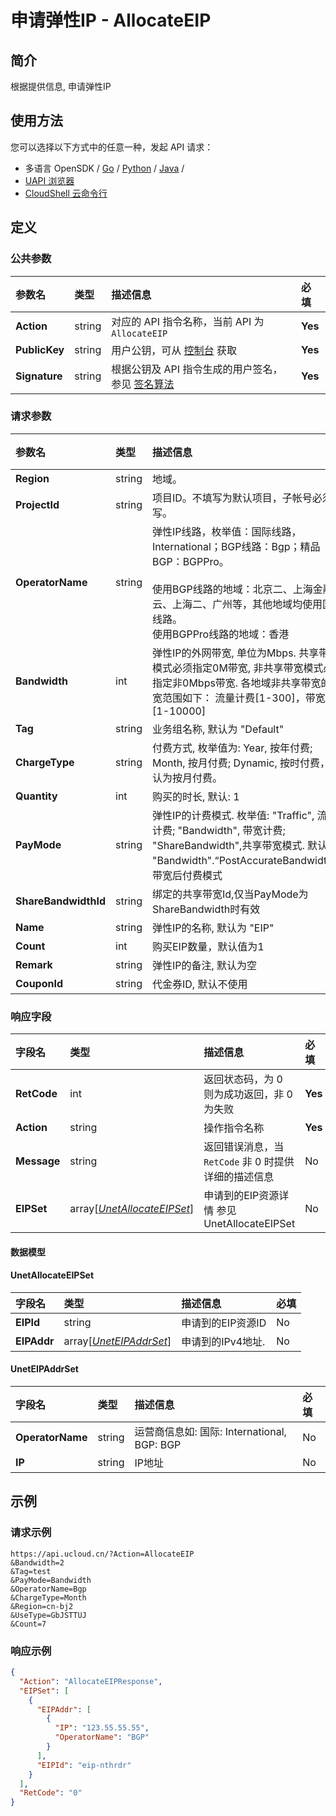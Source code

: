 # 申请弹性IP - AllocateEIP

## 简介

根据提供信息, 申请弹性IP






## 使用方法

您可以选择以下方式中的任意一种，发起 API 请求：
- 多语言 OpenSDK / [Go](https://github.com/ucloud/ucloud-sdk-go) / [Python](https://github.com/ucloud/ucloud-sdk-python3) / [Java](https://github.com/ucloud/ucloud-sdk-java) /
- [UAPI 浏览器](https://console.ucloud.cn/uapi/detail?id=AllocateEIP)
- [CloudShell 云命令行](https://shell.ucloud.cn/)


## 定义

### 公共参数

| 参数名 | 类型 | 描述信息 | 必填 |
|:---|:---|:---|:---|
| **Action**     | string  | 对应的 API 指令名称，当前 API 为 `AllocateEIP`                        | **Yes** |
| **PublicKey**  | string  | 用户公钥，可从 [控制台](https://console.ucloud.cn/uapi/apikey) 获取                                             | **Yes** |
| **Signature**  | string  | 根据公钥及 API 指令生成的用户签名，参见 [签名算法](api/summary/signature.md)  | **Yes** |

### 请求参数

| 参数名 | 类型 | 描述信息 | 必填 |
|:---|:---|:---|:---|
| **Region** | string | 地域。 |**Yes**|
| **ProjectId** | string | 项目ID。不填写为默认项目，子帐号必须填写。  |No|
| **OperatorName** | string | 弹性IP线路，枚举值：国际线路， International；BGP线路：Bgp；精品BGP：BGPPro。<br /><br />使用BGP线路的地域：北京二、上海金融云、上海二、广州等，其他地域均使用国际线路。<br />使用BGPPro线路的地域：香港 |**Yes**|
| **Bandwidth** | int | 弹性IP的外网带宽, 单位为Mbps. 共享带宽模式必须指定0M带宽, 非共享带宽模式必须指定非0Mbps带宽. 各地域非共享带宽的带宽范围如下： 流量计费[1-300]，带宽计费[1-10000] |**Yes**|
| **Tag** | string | 业务组名称, 默认为 "Default" |No|
| **ChargeType** | string | 付费方式, 枚举值为: Year, 按年付费; Month, 按月付费; Dynamic, 按时付费，默认为按月付费。 |No|
| **Quantity** | int | 购买的时长, 默认: 1 |No|
| **PayMode** | string | 弹性IP的计费模式. 枚举值: "Traffic", 流量计费; "Bandwidth", 带宽计费; "ShareBandwidth",共享带宽模式. 默认为 "Bandwidth".“PostAccurateBandwidth”：带宽后付费模式 |No|
| **ShareBandwidthId** | string | 绑定的共享带宽Id,仅当PayMode为ShareBandwidth时有效 |No|
| **Name** | string | 弹性IP的名称, 默认为 "EIP" |No|
| **Count** | int | 购买EIP数量，默认值为1 |No|
| **Remark** | string | 弹性IP的备注, 默认为空 |No|
| **CouponId** | string | 代金券ID, 默认不使用 |No|

### 响应字段

| 字段名 | 类型 | 描述信息 | 必填 |
|:---|:---|:---|:---|
| **RetCode** | int | 返回状态码，为 0 则为成功返回，非 0 为失败 |**Yes**|
| **Action** | string | 操作指令名称 |**Yes**|
| **Message** | string | 返回错误消息，当 `RetCode` 非 0 时提供详细的描述信息 |No|
| **EIPSet** | array[[*UnetAllocateEIPSet*](#UnetAllocateEIPSet)] | 申请到的EIP资源详情 参见 UnetAllocateEIPSet |No|

#### 数据模型


#### UnetAllocateEIPSet

| 字段名 | 类型 | 描述信息 | 必填 |
|:---|:---|:---|:---|
| **EIPId** | string | 申请到的EIP资源ID |No|
| **EIPAddr** | array[[*UnetEIPAddrSet*](#UnetEIPAddrSet)] | 申请到的IPv4地址.  |No|

#### UnetEIPAddrSet

| 字段名 | 类型 | 描述信息 | 必填 |
|:---|:---|:---|:---|
| **OperatorName** | string | 运营商信息如: 国际: International, BGP: BGP |No|
| **IP** | string | IP地址 |No|

## 示例

### 请求示例
    
```
https://api.ucloud.cn/?Action=AllocateEIP
&Bandwidth=2
&Tag=test
&PayMode=Bandwidth
&OperatorName=Bgp
&ChargeType=Month
&Region=cn-bj2
&UseType=GbJSTTUJ
&Count=7
```

### 响应示例
    
```json
{
  "Action": "AllocateEIPResponse",
  "EIPSet": [
    {
      "EIPAddr": [
        {
          "IP": "123.55.55.55",
          "OperatorName": "BGP"
        }
      ],
      "EIPId": "eip-nthrdr"
    }
  ],
  "RetCode": "0"
}
```






